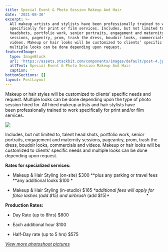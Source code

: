 ```yaml
---
title: Special Event & Photo Session Makeup And Hair
date: '2021-08-30'
excerpt: >-
  All makeup artists and stylists have been professionally trained to work
  specifically for print or film services. Includes, but not limited to, talent
  headshots, portfolio work, senior portraits, engagement and maternity
  sessions, pagentry, prom, trash the dress, boudoir looks, commercials and
  videos. Makeup or hair looks will be customized to clients’ specific needs and
  multiple looks can be done depending upon request.
featuredImage:
  type: ImageBlock
  url: 'https://assets.stackbit.com/components/images/default/post-4.jpeg'
  altText: Special Event & Photo Session Makeup And Hair
  caption: ''
bottomSections: []
layout: PostLayout
---
```

Makeup or hair styles will be customized to clients’ specific needs and request. Multiple looks can be done depending upon the type of photo session hired for. All hired makeup artists and hair stylists have been professionally trained to work specifically for print and/or film services.

![](/images/Jeannine-Marie-Photography-0052TT-683x1024.png)

Includes, but not limited to, talent head shots, portfolio work, senior portraits, engagement and maternity sessions, pageantry, prom, trash the dress, boudoir looks, commercials and videos. Makeup or hair looks will be customized to clients’ specific needs and multiple looks can be done depending upon request.

**Rates for specialized services:**

*   Makeup & Hair Styling (on-site) $300 \**plus any parking or travel fees \*\*any additional looks $100 *

*   Makeup & Hair Styling (in-studio) $165 *\*additional fees will apply for false lashes (add $15) and airbrush* (add $15)*                              *

**Production Rates:**

*   Day Rate (up to 8hrs) $800

*   Each additional hour $100

*   Half-Day rate (up to 5 hrs) $575



[*View more photoshoot pictures*](https://www.twincitiesmakeup.com/photos/photoshoots/)

